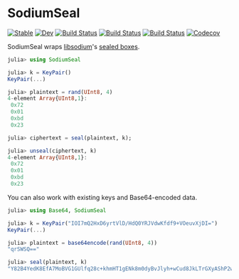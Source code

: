 # SodiumSeal

[![Stable](https://img.shields.io/badge/docs-stable-blue.svg)](https://christopher-dG.github.io/SodiumSeal.jl/stable)
[![Dev](https://img.shields.io/badge/docs-dev-blue.svg)](https://christopher-dG.github.io/SodiumSeal.jl/dev)
[![Build Status](https://travis-ci.com/christopher-dG/SodiumSeal.jl.svg?branch=master)](https://travis-ci.com/christopher-dG/SodiumSeal.jl)
[![Build Status](https://cloud.drone.io/api/badges/christopher-dG/SodiumSeal.jl/status.svg)](https://cloud.drone.io/christopher-dG/SodiumSeal.jl)
[![Build Status](https://api.cirrus-ci.com/github/christopher-dG/SodiumSeal.jl.svg)](https://cirrus-ci.com/github/christopher-dG/SodiumSeal.jl)
[![Codecov](https://codecov.io/gh/christopher-dG/SodiumSeal.jl/branch/master/graph/badge.svg)](https://codecov.io/gh/christopher-dG/SodiumSeal.jl)

SodiumSeal wraps [libsodium](https://download.libsodium.org/doc)'s [sealed boxes](https://download.libsodium.org/doc/public-key_cryptography/sealed_boxes).

```jl
julia> using SodiumSeal

julia> k = KeyPair()
KeyPair(...)

julia> plaintext = rand(UInt8, 4)
4-element Array{UInt8,1}:
 0x72
 0x01
 0xbd
 0x23

julia> ciphertext = seal(plaintext, k);

julia> unseal(ciphertext, k)
4-element Array{UInt8,1}:
 0x72
 0x01
 0xbd
 0x23
```

You can also work with existing keys and Base64-encoded data.

```julia
julia> using Base64, SodiumSeal

julia> k = KeyPair("IOI7mQ2HxD6yrtVlD/HdQ0YRJVdwKfdf9+VOeuvXjDI=")
KeyPair(...)

julia> plaintext = base64encode(rand(UInt8, 4))
"qrSWSQ=="

julia> seal(plaintext, k)
"Y82B4YedK8EfA7MoBVG1GUlfq28c+khmHT1gENk8m0dyBvJlyh+wCud8JkLTrGXyAShP2w=="
```
